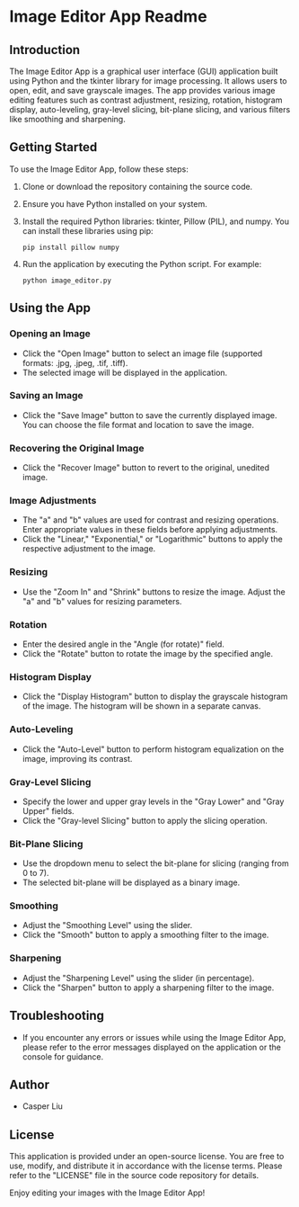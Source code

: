 # Image Editor App Readme

## Introduction
The Image Editor App is a graphical user interface (GUI) application built using Python and the tkinter library for image processing. It allows users to open, edit, and save grayscale images. The app provides various image editing features such as contrast adjustment, resizing, rotation, histogram display, auto-leveling, gray-level slicing, bit-plane slicing, and various filters like smoothing and sharpening.

## Getting Started
To use the Image Editor App, follow these steps:

1. Clone or download the repository containing the source code.
2. Ensure you have Python installed on your system.
3. Install the required Python libraries: tkinter, Pillow (PIL), and numpy. You can install these libraries using pip:

   ```
   pip install pillow numpy
   ```

4. Run the application by executing the Python script. For example:

   ```
   python image_editor.py
   ```

## Using the App

### Opening an Image
- Click the "Open Image" button to select an image file (supported formats: .jpg, .jpeg, .tif, .tiff).
- The selected image will be displayed in the application.

### Saving an Image
- Click the "Save Image" button to save the currently displayed image. You can choose the file format and location to save the image.

### Recovering the Original Image
- Click the "Recover Image" button to revert to the original, unedited image.

### Image Adjustments
- The "a" and "b" values are used for contrast and resizing operations. Enter appropriate values in these fields before applying adjustments.
- Click the "Linear," "Exponential," or "Logarithmic" buttons to apply the respective adjustment to the image.

### Resizing
- Use the "Zoom In" and "Shrink" buttons to resize the image. Adjust the "a" and "b" values for resizing parameters.

### Rotation
- Enter the desired angle in the "Angle (for rotate)" field.
- Click the "Rotate" button to rotate the image by the specified angle.

### Histogram Display
- Click the "Display Histogram" button to display the grayscale histogram of the image. The histogram will be shown in a separate canvas.

### Auto-Leveling
- Click the "Auto-Level" button to perform histogram equalization on the image, improving its contrast.

### Gray-Level Slicing
- Specify the lower and upper gray levels in the "Gray Lower" and "Gray Upper" fields.
- Click the "Gray-level Slicing" button to apply the slicing operation.

### Bit-Plane Slicing
- Use the dropdown menu to select the bit-plane for slicing (ranging from 0 to 7).
- The selected bit-plane will be displayed as a binary image.

### Smoothing
- Adjust the "Smoothing Level" using the slider.
- Click the "Smooth" button to apply a smoothing filter to the image.

### Sharpening
- Adjust the "Sharpening Level" using the slider (in percentage).
- Click the "Sharpen" button to apply a sharpening filter to the image.

## Troubleshooting
- If you encounter any errors or issues while using the Image Editor App, please refer to the error messages displayed on the application or the console for guidance.

## Author
- Casper Liu

## License
This application is provided under an open-source license. You are free to use, modify, and distribute it in accordance with the license terms. Please refer to the "LICENSE" file in the source code repository for details.

Enjoy editing your images with the Image Editor App!
